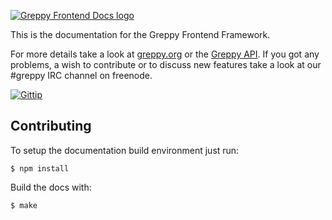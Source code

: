 [![Greppy Frontend Docs logo](http://greppy.org/img/greppy-frontend-docs-teaser.png)](http://greppy.org/)

This is the documentation for the Greppy Frontend Framework.

For more details take a look at [greppy.org](http://greppy.org) or the
[Greppy API](http://docs.greppy.org/). If you got any problems, a wish to
contribute or to discuss new features take a look at our #greppy IRC channel on
freenode.

[![Gittip](http://img.shields.io/gittip/Jack12816.png)](https://www.gittip.com/Jack12816/)

## Contributing

To setup the documentation build environment just run:

    $ npm install

Build the docs with:

    $ make

